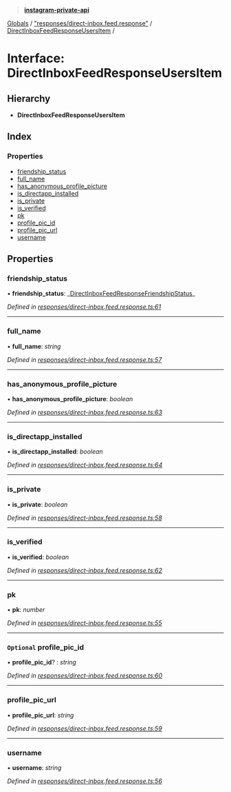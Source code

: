 > **[instagram-private-api](../README.md)**

[Globals](../README.md) / ["responses/direct-inbox.feed.response"](../modules/_responses_direct_inbox_feed_response_.md) / [DirectInboxFeedResponseUsersItem](_responses_direct_inbox_feed_response_.directinboxfeedresponseusersitem.md) /

# Interface: DirectInboxFeedResponseUsersItem

## Hierarchy

- **DirectInboxFeedResponseUsersItem**

## Index

### Properties

- [friendship_status](_responses_direct_inbox_feed_response_.directinboxfeedresponseusersitem.md#friendship_status)
- [full_name](_responses_direct_inbox_feed_response_.directinboxfeedresponseusersitem.md#full_name)
- [has_anonymous_profile_picture](_responses_direct_inbox_feed_response_.directinboxfeedresponseusersitem.md#has_anonymous_profile_picture)
- [is_directapp_installed](_responses_direct_inbox_feed_response_.directinboxfeedresponseusersitem.md#is_directapp_installed)
- [is_private](_responses_direct_inbox_feed_response_.directinboxfeedresponseusersitem.md#is_private)
- [is_verified](_responses_direct_inbox_feed_response_.directinboxfeedresponseusersitem.md#is_verified)
- [pk](_responses_direct_inbox_feed_response_.directinboxfeedresponseusersitem.md#pk)
- [profile_pic_id](_responses_direct_inbox_feed_response_.directinboxfeedresponseusersitem.md#optional-profile_pic_id)
- [profile_pic_url](_responses_direct_inbox_feed_response_.directinboxfeedresponseusersitem.md#profile_pic_url)
- [username](_responses_direct_inbox_feed_response_.directinboxfeedresponseusersitem.md#username)

## Properties

### friendship_status

• **friendship_status**: _[DirectInboxFeedResponseFriendshipStatus](\_responses_direct_inbox_feed_response_.directinboxfeedresponsefriendshipstatus.md)\_

_Defined in [responses/direct-inbox.feed.response.ts:61](https://github.com/realinstadude/instagram-private-api/blob/4ae8fec/src/responses/direct-inbox.feed.response.ts#L61)_

---

### full_name

• **full_name**: _string_

_Defined in [responses/direct-inbox.feed.response.ts:57](https://github.com/realinstadude/instagram-private-api/blob/4ae8fec/src/responses/direct-inbox.feed.response.ts#L57)_

---

### has_anonymous_profile_picture

• **has_anonymous_profile_picture**: _boolean_

_Defined in [responses/direct-inbox.feed.response.ts:63](https://github.com/realinstadude/instagram-private-api/blob/4ae8fec/src/responses/direct-inbox.feed.response.ts#L63)_

---

### is_directapp_installed

• **is_directapp_installed**: _boolean_

_Defined in [responses/direct-inbox.feed.response.ts:64](https://github.com/realinstadude/instagram-private-api/blob/4ae8fec/src/responses/direct-inbox.feed.response.ts#L64)_

---

### is_private

• **is_private**: _boolean_

_Defined in [responses/direct-inbox.feed.response.ts:58](https://github.com/realinstadude/instagram-private-api/blob/4ae8fec/src/responses/direct-inbox.feed.response.ts#L58)_

---

### is_verified

• **is_verified**: _boolean_

_Defined in [responses/direct-inbox.feed.response.ts:62](https://github.com/realinstadude/instagram-private-api/blob/4ae8fec/src/responses/direct-inbox.feed.response.ts#L62)_

---

### pk

• **pk**: _number_

_Defined in [responses/direct-inbox.feed.response.ts:55](https://github.com/realinstadude/instagram-private-api/blob/4ae8fec/src/responses/direct-inbox.feed.response.ts#L55)_

---

### `Optional` profile_pic_id

• **profile_pic_id**? : _string_

_Defined in [responses/direct-inbox.feed.response.ts:60](https://github.com/realinstadude/instagram-private-api/blob/4ae8fec/src/responses/direct-inbox.feed.response.ts#L60)_

---

### profile_pic_url

• **profile_pic_url**: _string_

_Defined in [responses/direct-inbox.feed.response.ts:59](https://github.com/realinstadude/instagram-private-api/blob/4ae8fec/src/responses/direct-inbox.feed.response.ts#L59)_

---

### username

• **username**: _string_

_Defined in [responses/direct-inbox.feed.response.ts:56](https://github.com/realinstadude/instagram-private-api/blob/4ae8fec/src/responses/direct-inbox.feed.response.ts#L56)_
